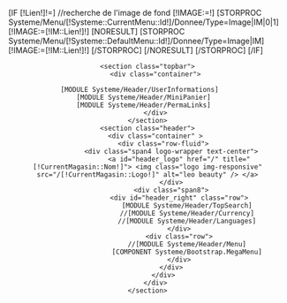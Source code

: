 [IF [!Lien!]!=]
	//recherche de l'image de fond
	[!IMAGE:=!]
	[STORPROC Systeme/Menu/[!Systeme::CurrentMenu::Id!]/Donnee/Type=Image|IM|0|1]
		[!IMAGE:=[!IM::Lien!]!]
                [NORESULT]
                    [STORPROC Systeme/Menu/[!Systeme::DefaultMenu::Id!]/Donnee/Type=Image|IM]
                        [!IMAGE:=[!IM::Lien!]!]
                    [/STORPROC]
                [/NORESULT]
	[/STORPROC]
[/IF]
<header id="header" class="header-wrap" style="background-image: url(/[!IMAGE!].mini.1920x400.jpg);" >

	<section class="topbar">
		<div class="container">

			[MODULE Systeme/Header/UserInformations]			
			[MODULE Systeme/Header/MiniPanier]			
			[MODULE Systeme/Header/PermaLinks]			
		</div>
	</section>
	<section class="header">
		<div class="container" >
			<div class="row-fluid">
				<div class="span4 logo-wrapper text-center">
					<a id="header_logo" href="/" title="[!CurrentMagasin::Nom!]"> <img class="logo img-responsive" src="/[!CurrentMagasin::Logo!]" alt="leo beauty" /> </a>
				</div>
				<div class="span8">
					<div id="header_right" class="row">
						[MODULE Systeme/Header/TopSearch]
						//[MODULE Systeme/Header/Currency]
						//[MODULE Systeme/Header/Languages]
					</div>
					<div class="row">
						//[MODULE Systeme/Header/Menu]
						[COMPONENT Systeme/Bootstrap.MegaMenu]
					</div>
				</div>
			</div>
		</div>
	</section>

</header>
